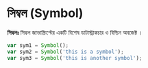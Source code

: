 # সিম্বল (Symbol)

**সিম্বলঃ** সিম্বল জাভাস্ক্রিপ্টের একটি বিশেষ ডাটাস্ট্রাকচার ও বিল্ডিন অবজেক্ট ।

```javascript
var sym1 = Symbol();
var sym2 = Symbol('this is a symbol');
var sym3 = Symbol('this is another symbol');
```

